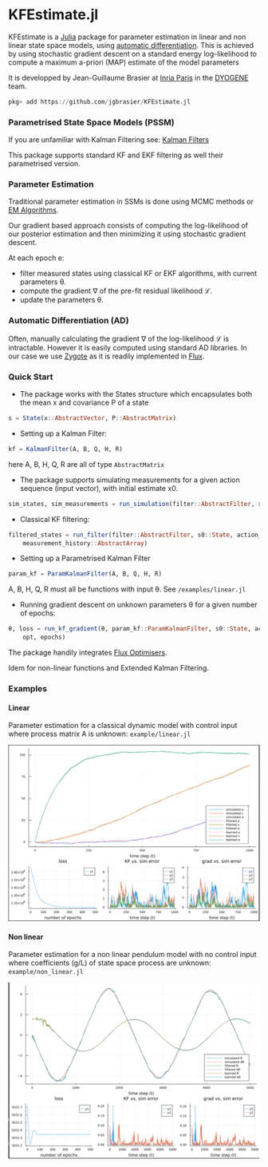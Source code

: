 # KFEstimate.jl
KFEstimate is a [Julia](https://julialang.org/) package for parameter estimation in linear and non linear state space models, using [automatic differentiation](https://en.wikipedia.org/wiki/Automatic_differentiation). This is achieved by using stochastic gradient descent on a standard energy log-likelihood to compute a maximum a-priori (MAP) estimate of the model parameters

It is developped by Jean-Guillaume Brasier at [Inria Paris](https://www.inria.fr/en/centre-inria-de-paris) in the [DYOGENE](https://www.di.ens.fr/dyogene/) team.

```julia
pkg> add https://github.com/jgbrasier/KFEstimate.jl
```

### Parametrised State Space Models (PSSM)

If you are unfamiliar with Kalman Filtering see: [Kalman Filters](https://en.wikipedia.org/wiki/Kalman_filter)

This package supports standard KF and EKF filtering as well their parametrised version.


### Parameter Estimation

Traditional parameter estimation in SSMs is done using MCMC methods or [EM Algorithms](https://en.wikipedia.org/wiki/Expectation%E2%80%93maximization_algorithm).

Our gradient based approach consists of computing the log-likelihood of our posterior estimation and then minimizing it using stochastic gradient descent.

At each epoch e:
- filter measured states using classical KF or EKF algorithms, with current parameters θ.
- compute the gradient ∇ of the pre-fit residual likelihood ℒ.
- update the parameters θ.

### Automatic Differentiation (AD)
Often, manually calculating the gradient ∇ of the log-likelihood ℒ is intractable. However it is easily computed using standard AD libraries. In our case we use [Zygote](https://fluxml.ai/Zygote.jl/latest/) as it is readily implemented in [Flux](https://fluxml.ai/).

### Quick Start

- The package works with the States structure which encapsulates both the mean x and covariance P of a state
```julia
s = State(x::AbstractVector, P::AbstractMatrix)
```

- Setting up a Kalman Filter:
```julia
kf = KalmanFilter(A, B, Q, H, R)
```
here A, B, H, Q, R are all of type `AbstractMatrix`

- The package supports simulating measurements for a given action sequence (input vector), with initial estimate x0.
```julia
sim_states, sim_measurements = run_simulation(filter::AbstractFilter, x0::AbstractVector, action_seq::AbstractArray)
```

- Classical KF filtering:
```julia
filtered_states = run_filter(filter::AbstractFilter, s0::State, action_history::AbstractArray,
    measurement_history::AbstractArray)
```

- Setting up a Parametrised Kalman Filter
```julia
param_kf = ParamKalmanFilter(A, B, Q, H, R)
```
A, B, H, Q, R must all be functions with input θ. See `/examples/linear.jl`

- Running gradient descent on unknown parameters θ for a given number of epochs:
```julia
θ, loss = run_kf_gradient(θ, param_kf::ParamKalmanFilter, s0::State, action_history::AbstractArray, measurement_history::AbstractArray,
    opt, epochs)
```
The package handily integrates [Flux Optimisers](https://fluxml.ai/Flux.jl/v0.4/training/optimisers.html).

Idem for non-linear functions and Extended Kalman Filtering.


### Examples

#### Linear
Parameter estimation for a classical dynamic model with control input where process matrix A is unknown: `example/linear.jl`

![A matrix estimate](imgs/estimate_A.png)

#### Non linear

Parameter estimation for a non linear pendulum model with no control input where coefficients (g/L) of state space process are unknown: `example/non_linear.jl`

![g/l estimate](imgs/estimate_gL.png)
